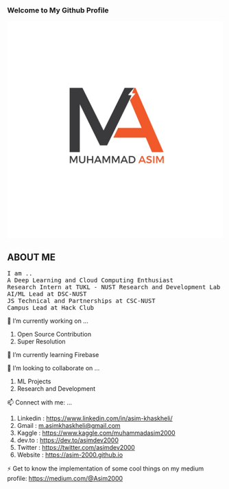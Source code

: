 ### Welcome to My Github Profile 
![alt text](https://github.com/Asim-2000/Asim-2000/blob/master/First%20Logo.jpg)

## ABOUT ME
<pre>
I am ..
A Deep Learning and Cloud Computing Enthusiast
Research Intern at TUKL - NUST Research and Development Lab
AI/ML Lead at DSC-NUST
JS Technical and Partnerships at CSC-NUST
Campus Lead at Hack Club
</pre>

🔭 I’m currently working on ...
1. Open Source Contribution
2. Super Resolution 

🌱 I’m currently learning Firebase

👯 I’m looking to collaborate on ...

1. ML Projects
2. Research and Development 

 📫 Connect with me: ...
 
 1. Linkedin : https://www.linkedin.com/in/asim-khaskheli/
 2. Gmail : m.asimkhaskheli@gmail.com
 3. Kaggle : https://www.kaggle.com/muhammadasim2000
 4. dev.to : https://dev.to/asimdev2000
 5. Twitter : https://twitter.com/asimdev2000
 6. Website : https://asim-2000.github.io
 
 ⚡ Get to know the implementation of some cool things on my medium profile: https://medium.com/@Asim2000
  
<!--
**Asim-2000/Asim-2000** is a ✨ _special_ ✨ repository because its `README.md` (this file) appears on your GitHub profile.

Here are some ideas to get you started:

- 🔭 I’m currently working on ...
1. Deep learning projects.
2. Computer Vision projects.
- 🌱 I’m currently learning ...

- 👯 I’m looking to collaborate on ...

- 🤔 I’m looking for help with ...

- 💬 Ask me about ...

- 📫 How to reach me: ...

- 😄 Pronouns: ...

- ⚡ Fun fact: ...

[![Muhammad Asim's DEV Profile](https://d2fltix0v2e0sb.cloudfront.net/dev-badge.svg)](https://dev.to/asimdev)

-->
